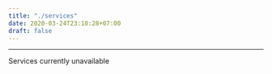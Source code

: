 ```yaml
---
title: "./services"
date: 2020-03-24T23:10:28+07:00
draft: false
---
```

---
Services currently unavailable
